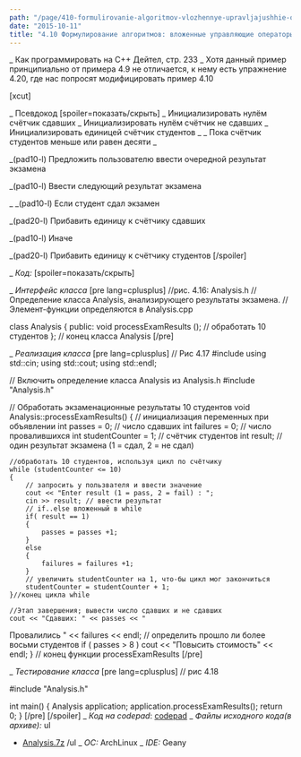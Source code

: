 ```yaml
---
path: "/page/410-formulirovanie-algoritmov-vlozhennye-upravljajushhie-operatory"
date: "2015-10-11"
title: "4.10 Формулирование алгоритмов: вложенные управляющие операторы"
---
```

_ Как программировать на C++ Дейтел, стр. 233
_ Хотя данный пример принципиально от примера 4.9 не отличается, к нему есть упражнение 4.20, где нас попросят модифицировать пример 4.10

[xcut]

_ Псевдокод
[spoiler=показать/скрыть]
_ Инициализировать нулём счётчик сдавших
_ Инициализировать нулём счётчик не сдавших
_ Инициализировать единицей счётчик студентов
_ 
_ Пока счётчик студентов меньше или равен десяти
_ 

_(pad10-l) Предложить пользователю ввести очередной результат экзамена

_(pad10-l) Ввести следующий результат экзамена

_ 
_(pad10-l) Если студент сдал экзамен

_(pad20-l) Прибавить единицу к счётчику сдавших

_(pad10-l) Иначе

_(pad20-l) Прибавить единицу к счётчику студентов
[/spoiler]

_  *Код:*
[spoiler=показать/скрыть]

_  *Интерфейс класса*
[pre lang=cplusplus]
//рис. 4.16: Analysis.h
// Определение класса Analysis, анализирующего результаты экзамена.
// Элемент-функции определяются в Analysis.cpp

class Analysis
{
	public:
	void processExamResults (); // обработать 10 студентов
}; // конец класса Analysis
[/pre]

_  *Реализация класса*
[pre lang=cplusplus]
// Рис 4.17
#include <iostream>
using std::cin;
using std::cout;
using std::endl;

// Включить определение класса Analysis из Analysis.h
#include "Analysis.h"

// Обработать экзаменационные результаты 10 студентов
void Analysis::processExamResults()
{
	// инициализация переменных при объявлении
	int passes = 0; // число сдавших
	int failures = 0; // число провалившихся
	int studentCounter = 1; // счётчик студентов
	int result; // один результат экзамена (1 = сдал, 2 = не сдал)

	//обработать 10 студентов, используя цикл по счётчику
	while (studentCounter <= 10)
	{
		// запросить у пользвателя и ввести значение
		cout << "Enter result (1 = pass, 2 = fail) : ";
		cin >> result; // ввести результат
		// if..else вложенный в while
		if( result == 1)
		{
			passes = passes +1;
		}
		else
		{
			failures = failures +1;
		}
		// увеличить studentCounter на 1, что-бы цикл мог закончиться
		studentCounter = studentCounter + 1;
	}//конец цикла while

	//Этап завершения; вывести число сдавших и не сдавших
	cout << "Сдавших: " << passes << "
Провалились " << failures << endl;
	// определить прошло ли более восьми студентов
	if ( passes > 8 )
		cout	<< "Повысить стоимость" << endl;
} // конец функции processExamResults
[/pre]

_  *Тестирование класса*
[pre lang=cplusplus]
// рис 4.18

#include  "Analysis.h"

int main()
{
	Analysis application;
	application.processExamResults();
	return 0;
}
[/pre]
[/spoiler]
_  *Код на codepad*: <a href="http://codepad.org/fC0abboS">codepad</a>
_  *Файлы исходного кода(в архиве):* 
ul
* <a href="http://stud.ashcherbakov.ru/uploads/_pages/17/analysis.7z">Analysis.7z</a>
/ul
_  *ОС:* ArchLinux
_  *IDE:* Geany